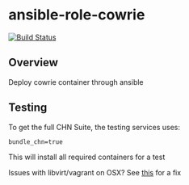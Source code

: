 # ansible-role-cowrie

[![Build Status](https://stingar-ci-master.oit.duke.edu/buildStatus/icon?job=CommunityHoneyNetwork/ansible-role-cowrie/master)](https://stingar-ci-master.oit.duke.edu/job/CommunityHoneyNetwork/job/ansible-role-cowrie/job/master/)

## Overview

Deploy cowrie container through ansible

## Testing

To get the full CHN Suite, the testing services uses:

`bundle_chn=true`

This will install all required containers for a test

Issues with libvirt/vagrant on OSX?  See [this](https://github.com/vagrant-libvirt/vagrant-libvirt/issues/497#issuecomment-331226071) for a fix
